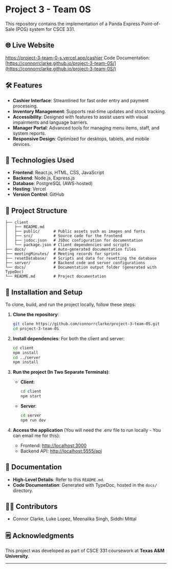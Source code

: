 # Project 3 - Team 0S

This repository contains the implementation of a Panda Express Point-of-Sale (POS) system for CSCE 331.

## 🌐 Live Website
https://project-3-team-0-s.vercel.app/cashier
Code Documentation: [https://connorrclarke.github.io/project-3-team-0S/](https://connorrclarke.github.io/project-3-team-0S/)

## 🛠️ Features
- **Cashier Interface**: Streamlined for fast order entry and payment processing.
- **Inventory Management**: Supports real-time updates and stock tracking.
- **Accessibility**: Designed with features to assist users with visual impairments and language barriers.
- **Manager Portal**: Advanced tools for managing menu items, staff, and system reports.
- **Responsive Design**: Optimized for desktops, tablets, and mobile devices.

## 🚀 Technologies Used
- **Frontend**: React.js, HTML, CSS, JavaScript
- **Backend**: Node.js, Express.js
- **Database**: PostgreSQL (AWS-hosted)
- **Hosting**: Vercel
- **Version Control**: GitHub

## 📂 Project Structure
```plaintext
├── client
│   ├── README.md
│   ├── public/      # Public assets such as images and fonts
│   ├── src/         # Source code for the frontend
│   ├── jsdoc.json   # JSDoc configuration for documentation
│   └── package.json # Client dependencies and scripts
├── docs/            # Auto-generated documentation files
├── meetingMinutes/  # Meeting records for sprints
├── resetDatabase/   # Scripts and data for resetting the database
├── server/          # Backend code and server configurations
└── docs/            # Documentation output folder (generated with TypeDoc)
└── README.md        # Project documentation
```

## 🔧 Installation and Setup
To clone, build, and run the project locally, follow these steps:

1. **Clone the repository**:
   ```bash
   git clone https://github.com/connorrclarke/project-3-team-0S.git
   cd project-3-team-0S
   ```

2. **Install dependencies**:
   For both the client and server:
   ```bash
   cd client
   npm install
   cd ../server
   npm install
   ```

3. **Run the project (In Two Separate Terminals)**:
   - **Client**: 
     ```bash
     cd client
     npm start
     ```
   - **Server**:
     ```bash
     cd server
     npm run dev
     ```

4. **Access the application** (You will need the .env file to run locally - You can email me for this):
   - Frontend: [http://localhost:3000](http://localhost:3000)
   - Backend API: [http://localhost:5555/api](http://localhost:5555/api)

## 📖 Documentation
- **High-Level Details**: Refer to this `README.md`.
- **Code Documentation**: Generated with TypeDoc, hosted in the `docs/` directory.

## 🧑‍💻 Contributors
- Connor Clarke, Luke Lopez, Meenalika Singh, Siddhi Mittal

## 🗒️ Acknowledgments
This project was developed as part of CSCE 331 coursework at **Texas A&M University**.

---
